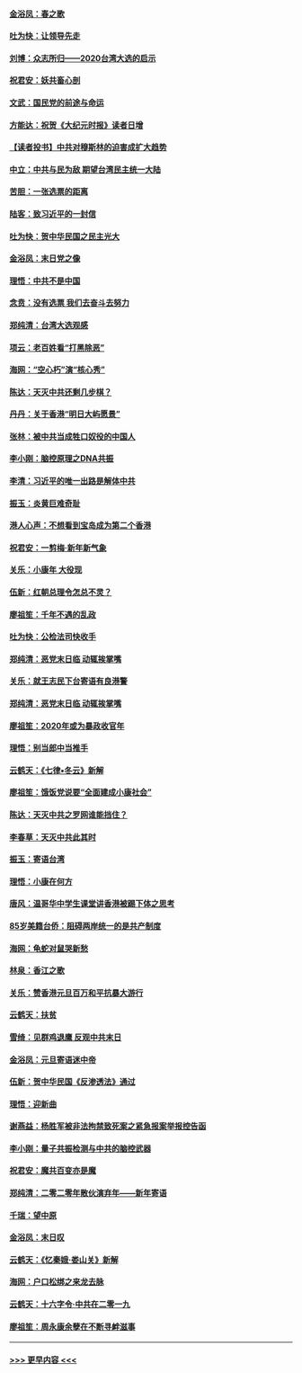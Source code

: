 #### [金浴凤：春之歌](../pages/nsc993/n11797687.md?t=01170433) 
#### [吐为快：让领导先走](../pages/nsc993/n11797512.md?t=01170433) 
#### [刘博：众志所归——2020台湾大选的启示](../pages/nsc993/n11796878.md?t=01170433) 
#### [祝君安：妖共畜心剖](../pages/nsc993/n11794273.md?t=01170433) 
#### [文武：国民党的前途与命运](../pages/nsc993/n11794198.md?t=01170433) 
#### [方能达：祝贺《大纪元时报》读者日增](../pages/nsc993/n11793807.md?t=01170433) 
#### [【读者投书】中共对穆斯林的迫害成扩大趋势](../pages/nsc993/n11791371.md?t=01170433) 
#### [中立：中共与民为敌 期望台湾民主统一大陆](../pages/nsc993/n11790392.md?t=01170433) 
#### [苦胆：一张选票的距离](../pages/nsc993/n11788914.md?t=01170433) 
#### [陆客：致习近平的一封信](../pages/nsc993/n11788867.md?t=01170433) 
#### [吐为快：贺中华民国之民主光大](../pages/nsc993/n11788618.md?t=01170433) 
#### [金浴凤：末日党之像](../pages/nsc993/n11787475.md?t=01170433) 
#### [理悟：中共不是中国](../pages/nsc993/n11787463.md?t=01170433) 
#### [念贲：没有选票  我们去奋斗去努力](../pages/nsc993/n11787398.md?t=01170433) 
#### [郑纯清：台湾大选观感](../pages/nsc993/n11786210.md?t=01170433) 
#### [项云：老百姓看“打黑除恶”](../pages/nsc993/n11785398.md?t=01170433) 
#### [海网：“空心朽”演“核心秀”](../pages/nsc993/n11783874.md?t=01170433) 
#### [陈达：天灭中共还剩几步棋？](../pages/nsc993/n11783719.md?t=01170433) 
#### [丹丹：关于香港“明日大屿愿景”](../pages/nsc993/n11783273.md?t=01170433) 
#### [张林：被中共当成牲口奴役的中国人](../pages/nsc993/n11782397.md?t=01170433) 
#### [李小刚：脑控原理之DNA共振](../pages/nsc993/n11780962.md?t=01170433) 
#### [李清：习近平的唯一出路是解体中共](../pages/nsc993/n11780866.md?t=01170433) 
#### [振玉：炎黄巨难奇耻](../pages/nsc993/n11779632.md?t=01170433) 
#### [港人心声：不想看到宝岛成为第二个香港](../pages/nsc993/n11778817.md?t=01170433) 
#### [祝君安：一剪梅‧新年新气象](../pages/nsc993/n11776340.md?t=01170433) 
#### [关乐：小康年 大役现](../pages/nsc993/n11774213.md?t=01170433) 
#### [伍新：红朝总理令怎总不灵？](../pages/nsc993/n11770813.md?t=01170433) 
#### [廖祖笙：千年不遇的乱政](../pages/nsc993/n11770373.md?t=01170433) 
#### [吐为快：公检法司快收手](../pages/nsc993/n11770359.md?t=01170433) 
#### [郑纯清：恶党末日临 动辄挨掌嘴](../pages/nsc993/n11769912.md?t=01170433) 
#### [关乐：就王志民下台寄语有良港警](../pages/nsc993/n11769903.md?t=01170433) 
#### [郑纯清：恶党末日临 动辄挨掌嘴](../pages/nsc993/n11769356.md?t=01170433) 
#### [廖祖笙：2020年或为暴政收官年](../pages/nsc993/n11768216.md?t=01170433) 
#### [理悟：别当郎中当推手](../pages/nsc993/n11768243.md?t=01170433) 
#### [云鹤天：《七律▪冬云》新解](../pages/nsc993/n11768204.md?t=01170433) 
#### [廖祖笙：饿饭党说要“全面建成小康社会”](../pages/nsc993/n11767482.md?t=01170433) 
#### [陈达：天灭中共之罗网谁能挡住？](../pages/nsc993/n11767465.md?t=01170433) 
#### [李春草：天灭中共此其时](../pages/nsc993/n11767452.md?t=01170433) 
#### [振玉：寄语台湾](../pages/nsc993/n11767432.md?t=01170433) 
#### [理悟：小康在何方](../pages/nsc993/n11767394.md?t=01170433) 
#### [唐风：温哥华中学生课堂讲香港被踢下体之思考](../pages/nsc993/n11766848.md?t=01170433) 
#### [85岁美籍台侨：阻碍两岸统一的是共产制度](../pages/nsc993/n11765043.md?t=01170433) 
#### [海网：龟蛇对鼠哭新愁](../pages/nsc993/n11764895.md?t=01170433) 
#### [林泉：香江之歌](../pages/nsc993/n11764415.md?t=01170433) 
#### [关乐：赞香港元旦百万和平抗暴大游行](../pages/nsc993/n11764382.md?t=01170433) 
#### [云鹤天：扶贫](../pages/nsc993/n11764245.md?t=01170433) 
#### [雪绮：见群鸡退鹰  反观中共末日](../pages/nsc993/n11762112.md?t=01170433) 
#### [金浴凤：元旦寄语迷中帝](../pages/nsc993/n11761788.md?t=01170433) 
#### [伍新：贺中华民国《反渗透法》通过](../pages/nsc993/n11761994.md?t=01170433) 
#### [理悟：迎新曲](../pages/nsc993/n11761152.md?t=01170433) 
#### [谢燕益：杨胜军被非法拘禁致死案之紧急报案举报控告函](../pages/nsc993/n11756134.md?t=01170433) 
#### [李小刚：量子共振检测与中共的脑控武器](../pages/nsc993/n11754518.md?t=01170433) 
#### [祝君安：魔共百变亦是魔](../pages/nsc993/n11754469.md?t=01170433) 
#### [郑纯清：二零二零年散伙演弃年——新年寄语](../pages/nsc993/n11754195.md?t=01170433) 
#### [千瑞：望中原](../pages/nsc993/n11754159.md?t=01170433) 
#### [金浴凤：末日叹](../pages/nsc993/n11752359.md?t=01170433) 
#### [云鹤天：《忆秦娥‧娄山关》新解](../pages/nsc993/n11752348.md?t=01170433) 
#### [海网：户口松绑之来龙去脉](../pages/nsc993/n11752328.md?t=01170433) 
#### [云鹤天：十六字令‧中共在二零一九](../pages/nsc993/n11752305.md?t=01170433) 
#### [廖祖笙：周永康余孽在不断寻衅滋事](../pages/nsc993/n11751013.md?t=01170433) 

----
#### [ >>> 更早内容 <<< ](../indexes/nsc993-earlier.md)
